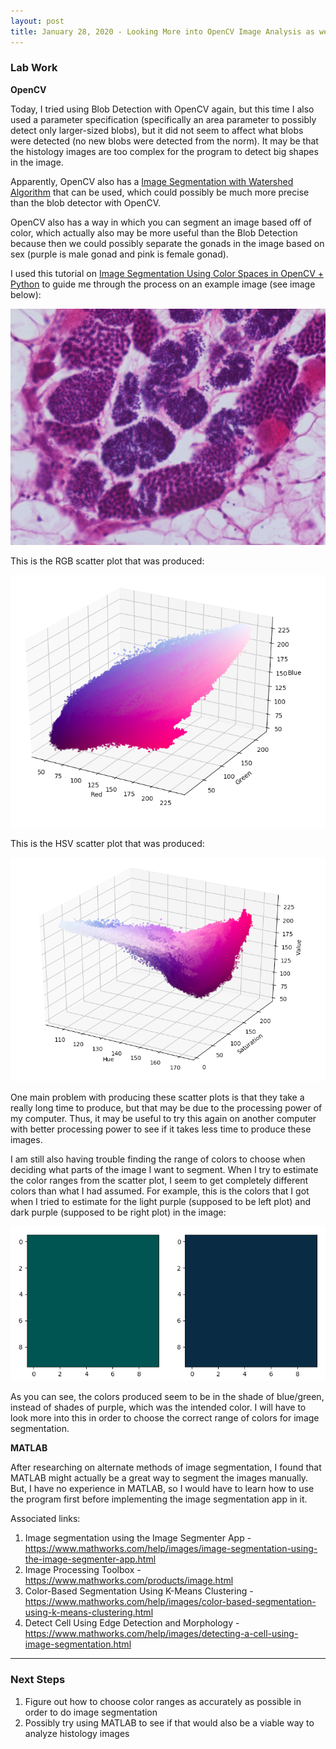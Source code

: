 ```yaml
---
layout: post
title: January 28, 2020 - Looking More into OpenCV Image Analysis as well as Other Methods 
---
```


### Lab Work

__OpenCV__

Today, I tried using Blob Detection with OpenCV again, but this time I also used a parameter specification (specifically an area parameter to possibly detect only larger-sized blobs), but it did not seem to affect what blobs were detected (no new blobs were detected from the norm). It may be that the histology images are too complex for the program to detect big shapes in the image.

Apparently, OpenCV also has a [Image Segmentation with Watershed Algorithm](https://docs.opencv.org/3.2.0/d3/db4/tutorial_py_watershed.html) that can be used, which could possibly be much more precise than the blob detector with OpenCV. 

OpenCV also has a way in which you can segment an image based off of color, which actually also may be more useful than the Blob Detection because then we could possibly separate the gonads in the image based on sex (purple is male gonad and pink is female gonad). 

I used this tutorial on [Image Segmentation Using Color Spaces in OpenCV + Python](https://realpython.com/python-opencv-color-spaces/) to guide me through the process on an example image (see image below):

![20180924-angasi121-40x.jpg](https://github.com/H-Ra/h-ra.github.io/blob/master/images/20180924-angasi121-40x.jpg?raw=true)

This is the RGB scatter plot that was produced:

![RGB scatter plot](https://github.com/H-Ra/h-ra.github.io/blob/master/images/RGB%20scatter%20plot.png?raw=true)

This is the HSV scatter plot that was produced:

![HSV scatter plot](https://github.com/H-Ra/h-ra.github.io/blob/master/images/HSV%20scatter%20plot.png?raw=true)

One main problem with producing these scatter plots is that they take a really long time to produce, but that may be due to the processing power of my computer. Thus, it may be useful to try this again on another computer with better processing power to see if it takes less time to produce these images. 

I am still also having trouble finding the range of colors to choose when deciding what parts of the image I want to segment. When I try to estimate the color ranges from the scatter plot, I seem to get completely different colors than what I had assumed. For example, this is the colors that I got when I tried to estimate for the light purple (supposed to be left plot) and dark purple (supposed to be right plot) in the image:

![color_range_incorrect.png](https://github.com/H-Ra/h-ra.github.io/blob/master/images/color_range_incorrect.png?raw=true)

As you can see, the colors produced seem to be in the shade of blue/green, instead of shades of purple, which was the intended color. I will have to look more into this in order to choose the correct range of colors for image segmentation. 

__MATLAB__

After researching on alternate methods of image segmentation, I found that MATLAB might actually be a great way to segment the images manually. But, I have no experience in MATLAB, so I would have to learn how to use the program first before implementing the image segmentation app in it. 

Associated links:

1. Image segmentation using the Image Segmenter App - https://www.mathworks.com/help/images/image-segmentation-using-the-image-segmenter-app.html
2. Image Processing Toolbox - https://www.mathworks.com/products/image.html
3. Color-Based Segmentation Using K-Means Clustering - https://www.mathworks.com/help/images/color-based-segmentation-using-k-means-clustering.html
4. Detect Cell Using Edge Detection and Morphology - https://www.mathworks.com/help/images/detecting-a-cell-using-image-segmentation.html

___

### Next Steps

1. Figure out how to choose color ranges as accurately as possible in order to do image segmentation 
2. Possibly try using MATLAB to see if that would also be a viable way to analyze histology images 